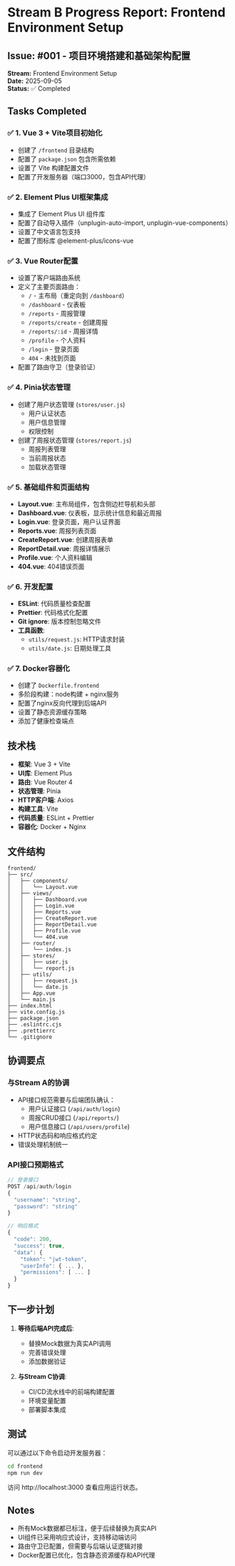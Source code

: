 # Stream B Progress Report: Frontend Environment Setup

## Issue: #001 - 项目环境搭建和基础架构配置
**Stream:** Frontend Environment Setup  
**Date:** 2025-09-05  
**Status:** ✅ Completed  

## Tasks Completed

### ✅ 1. Vue 3 + Vite项目初始化
- 创建了 `/frontend` 目录结构
- 配置了 `package.json` 包含所需依赖
- 设置了 Vite 构建配置文件
- 配置了开发服务器（端口3000，包含API代理）

### ✅ 2. Element Plus UI框架集成
- 集成了 Element Plus UI 组件库
- 配置了自动导入插件（unplugin-auto-import, unplugin-vue-components）
- 设置了中文语言包支持
- 配置了图标库 @element-plus/icons-vue

### ✅ 3. Vue Router配置
- 设置了客户端路由系统
- 定义了主要页面路由：
  - `/` - 主布局（重定向到 `/dashboard`）
  - `/dashboard` - 仪表板
  - `/reports` - 周报管理
  - `/reports/create` - 创建周报
  - `/reports/:id` - 周报详情
  - `/profile` - 个人资料
  - `/login` - 登录页面
  - `404` - 未找到页面
- 配置了路由守卫（登录验证）

### ✅ 4. Pinia状态管理
- 创建了用户状态管理 (`stores/user.js`)
  - 用户认证状态
  - 用户信息管理
  - 权限控制
- 创建了周报状态管理 (`stores/report.js`)
  - 周报列表管理
  - 当前周报状态
  - 加载状态管理

### ✅ 5. 基础组件和页面结构
- **Layout.vue**: 主布局组件，包含侧边栏导航和头部
- **Dashboard.vue**: 仪表板，显示统计信息和最近周报
- **Login.vue**: 登录页面，用户认证界面
- **Reports.vue**: 周报列表页面
- **CreateReport.vue**: 创建周报表单
- **ReportDetail.vue**: 周报详情展示
- **Profile.vue**: 个人资料编辑
- **404.vue**: 404错误页面

### ✅ 6. 开发配置
- **ESLint**: 代码质量检查配置
- **Prettier**: 代码格式化配置
- **Git ignore**: 版本控制忽略文件
- **工具函数**:
  - `utils/request.js`: HTTP请求封装
  - `utils/date.js`: 日期处理工具

### ✅ 7. Docker容器化
- 创建了 `Dockerfile.frontend`
- 多阶段构建：node构建 + nginx服务
- 配置了nginx反向代理到后端API
- 设置了静态资源缓存策略
- 添加了健康检查端点

## 技术栈

- **框架**: Vue 3 + Vite
- **UI库**: Element Plus
- **路由**: Vue Router 4
- **状态管理**: Pinia
- **HTTP客户端**: Axios
- **构建工具**: Vite
- **代码质量**: ESLint + Prettier
- **容器化**: Docker + Nginx

## 文件结构

```
frontend/
├── src/
│   ├── components/
│   │   └── Layout.vue
│   ├── views/
│   │   ├── Dashboard.vue
│   │   ├── Login.vue
│   │   ├── Reports.vue
│   │   ├── CreateReport.vue
│   │   ├── ReportDetail.vue
│   │   ├── Profile.vue
│   │   └── 404.vue
│   ├── router/
│   │   └── index.js
│   ├── stores/
│   │   ├── user.js
│   │   └── report.js
│   ├── utils/
│   │   ├── request.js
│   │   └── date.js
│   ├── App.vue
│   └── main.js
├── index.html
├── vite.config.js
├── package.json
├── .eslintrc.cjs
├── .prettierrc
└── .gitignore
```

## 协调要点

### 与Stream A的协调
- API接口规范需要与后端团队确认：
  - 用户认证接口 (`/api/auth/login`)
  - 周报CRUD接口 (`/api/reports/`)
  - 用户信息接口 (`/api/users/profile`)
- HTTP状态码和响应格式约定
- 错误处理机制统一

### API接口预期格式
```javascript
// 登录接口
POST /api/auth/login
{
  "username": "string",
  "password": "string"
}

// 响应格式
{
  "code": 200,
  "success": true,
  "data": {
    "token": "jwt-token",
    "userInfo": { ... },
    "permissions": [ ... ]
  }
}
```

## 下一步计划

1. **等待后端API完成后**:
   - 替换Mock数据为真实API调用
   - 完善错误处理
   - 添加数据验证

2. **与Stream C协调**:
   - CI/CD流水线中的前端构建配置
   - 环境变量配置
   - 部署脚本集成

## 测试

可以通过以下命令启动开发服务器：
```bash
cd frontend
npm run dev
```

访问 http://localhost:3000 查看应用运行状态。

## Notes

- 所有Mock数据都已标注，便于后续替换为真实API
- UI组件已采用响应式设计，支持移动端访问
- 路由守卫已配置，但需要与后端认证逻辑对接
- Docker配置已优化，包含静态资源缓存和API代理